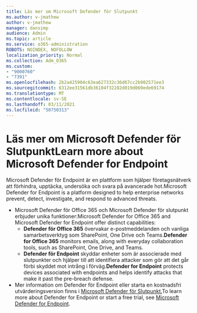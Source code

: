 ```yaml
---
title: Läs mer om Microsoft Defender för Slutpunkt
ms.author: v-jmathew
author: v-jmathew
manager: dansimp
audience: Admin
ms.topic: article
ms.service: o365-administration
ROBOTS: NOINDEX, NOFOLLOW
localization_priority: Normal
ms.collection: Adm_O365
ms.custom:
- "9000760"
- "7391"
ms.openlocfilehash: 2b2a425904c63ea627332c36d67cc2b902571ee3
ms.sourcegitcommit: 6312ee31561db36104f32282d019d069ede69174
ms.translationtype: MT
ms.contentlocale: sv-SE
ms.lasthandoff: 03/11/2021
ms.locfileid: "50750313"
---
```

# <a name="learn-more-about-microsoft-defender-for-endpoint"></a><span data-ttu-id="156f6-102">Läs mer om Microsoft Defender för Slutpunkt</span><span class="sxs-lookup"><span data-stu-id="156f6-102">Learn more about Microsoft Defender for Endpoint</span></span>

<span data-ttu-id="156f6-103">Microsoft Defender för Endpoint är en plattform som hjälper företagsnätverk att förhindra, upptäcka, undersöka och svara på avancerade hot.</span><span class="sxs-lookup"><span data-stu-id="156f6-103">Microsoft Defender for Endpoint is a platform designed to help enterprise networks prevent, detect, investigate, and respond to advanced threats.</span></span>

- <span data-ttu-id="156f6-104">Microsoft Defender för Office 365 och Microsoft Defender för slutpunkt erbjuder unika funktioner:</span><span class="sxs-lookup"><span data-stu-id="156f6-104">Microsoft Defender for Office 365 and Microsoft Defender for Endpoint offer distinct capabilities:</span></span>
  - <span data-ttu-id="156f6-105">**Defender för Office 365** övervakar e-postmeddelanden och vanliga samarbetsverktyg som SharePoint, One Drive och Teams.</span><span class="sxs-lookup"><span data-stu-id="156f6-105">**Defender for Office 365** monitors emails, along with everyday collaboration tools, such as SharePoint, One Drive, and Teams.</span></span>
  - <span data-ttu-id="156f6-106">**Defender för Endpoint** skyddar enheter som är associerade med slutpunkter och hjälper till att identifiera attacker som gör att det går förbi skyddet mot intrång i förväg.</span><span class="sxs-lookup"><span data-stu-id="156f6-106">**Defender for Endpoint** protects devices associated with endpoints and helps identify attacks that make it past the pre-breach defense.</span></span>
- <span data-ttu-id="156f6-107">Mer information om Defender för Endpoint eller starta en kostnadsfri utvärderingsversion finns i [Microsoft Defender för Slutpunkt.](https://go.microsoft.com/fwlink/?linkid=2094113)</span><span class="sxs-lookup"><span data-stu-id="156f6-107">To learn more about Defender for Endpoint or start a free trial, see [Microsoft Defender for Endpoint](https://go.microsoft.com/fwlink/?linkid=2094113).</span></span>
